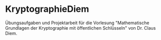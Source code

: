 # KryptographieDiem
Übungsaufgaben und Projektarbeit für die Vorlesung "Mathematische Grundlagen der Kryptographie mit öffentlichen Schlüsseln" 
von Dr. Claus Diem.
